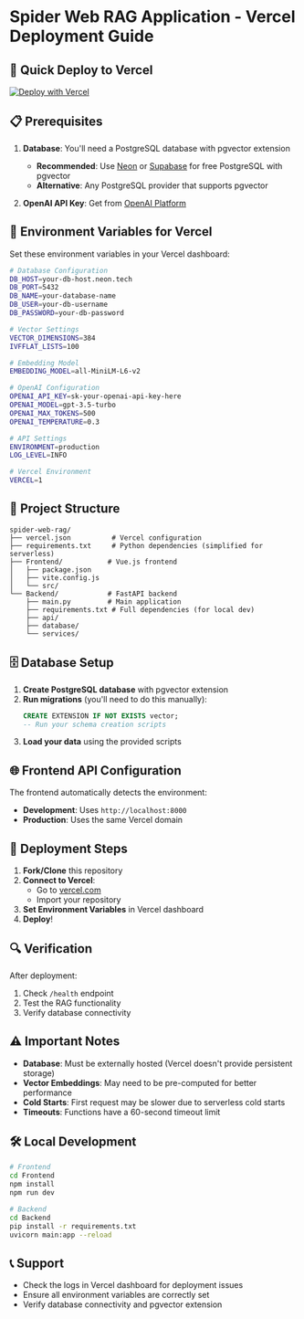 # Spider Web RAG Application - Vercel Deployment Guide

## 🚀 Quick Deploy to Vercel

[![Deploy with Vercel](https://vercel.com/button)](https://vercel.com/new/clone?repository-url=https://github.com/yourusername/spider-web-rag)

## 📋 Prerequisites

1. **Database**: You'll need a PostgreSQL database with pgvector extension
   - **Recommended**: Use [Neon](https://neon.tech) or [Supabase](https://supabase.com) for free PostgreSQL with pgvector
   - **Alternative**: Any PostgreSQL provider that supports pgvector

2. **OpenAI API Key**: Get from [OpenAI Platform](https://platform.openai.com)

## 🔧 Environment Variables for Vercel

Set these environment variables in your Vercel dashboard:

```bash
# Database Configuration
DB_HOST=your-db-host.neon.tech
DB_PORT=5432
DB_NAME=your-database-name
DB_USER=your-db-username
DB_PASSWORD=your-db-password

# Vector Settings
VECTOR_DIMENSIONS=384
IVFFLAT_LISTS=100

# Embedding Model
EMBEDDING_MODEL=all-MiniLM-L6-v2

# OpenAI Configuration
OPENAI_API_KEY=sk-your-openai-api-key-here
OPENAI_MODEL=gpt-3.5-turbo
OPENAI_MAX_TOKENS=500
OPENAI_TEMPERATURE=0.3

# API Settings
ENVIRONMENT=production
LOG_LEVEL=INFO

# Vercel Environment
VERCEL=1
```

## 📁 Project Structure

```
spider-web-rag/
├── vercel.json          # Vercel configuration
├── requirements.txt     # Python dependencies (simplified for serverless)
├── Frontend/           # Vue.js frontend
│   ├── package.json
│   ├── vite.config.js
│   └── src/
└── Backend/            # FastAPI backend
    ├── main.py         # Main application
    ├── requirements.txt # Full dependencies (for local dev)
    ├── api/
    ├── database/
    └── services/
```

## 🗄️ Database Setup

1. **Create PostgreSQL database** with pgvector extension
2. **Run migrations** (you'll need to do this manually):
   ```sql
   CREATE EXTENSION IF NOT EXISTS vector;
   -- Run your schema creation scripts
   ```
3. **Load your data** using the provided scripts

## 🌐 Frontend API Configuration

The frontend automatically detects the environment:
- **Development**: Uses `http://localhost:8000`
- **Production**: Uses the same Vercel domain

## 📝 Deployment Steps

1. **Fork/Clone** this repository
2. **Connect to Vercel**:
   - Go to [vercel.com](https://vercel.com)
   - Import your repository
3. **Set Environment Variables** in Vercel dashboard
4. **Deploy**!

## 🔍 Verification

After deployment:
1. Check `/health` endpoint
2. Test the RAG functionality
3. Verify database connectivity

## ⚠️ Important Notes

- **Database**: Must be externally hosted (Vercel doesn't provide persistent storage)
- **Vector Embeddings**: May need to be pre-computed for better performance
- **Cold Starts**: First request may be slower due to serverless cold starts
- **Timeouts**: Functions have a 60-second timeout limit

## 🛠️ Local Development

```bash
# Frontend
cd Frontend
npm install
npm run dev

# Backend
cd Backend
pip install -r requirements.txt
uvicorn main:app --reload
```

## 📞 Support

- Check the logs in Vercel dashboard for deployment issues
- Ensure all environment variables are correctly set
- Verify database connectivity and pgvector extension
